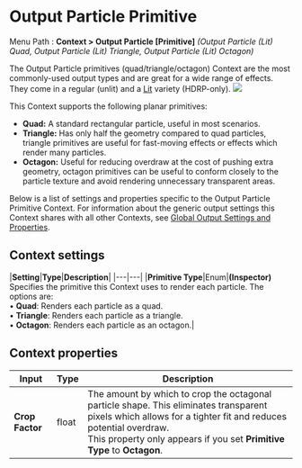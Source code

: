 # Output Particle Primitive

Menu Path : **Context > Output Particle [Primitive]**
*(Output Particle (Lit) Quad, Output Particle (Lit) Triangle, Output Particle (Lit) Octagon)*

The Output Particle primitives (quad/triangle/octagon) Context are the most commonly-used output types and are great for a wide range of effects. They come in a regular (unlit) and a [Lit](Context-OutputLitSettings.md) variety (HDRP-only).
![](Images/Context-OutputPrimitiveExamples.png)

This Context supports the following planar primitives:

* **Quad:** A standard rectangular particle, useful in most scenarios.
* **Triangle:** Has only half the geometry compared to quad particles, triangle primitives are useful for fast-moving effects or effects which render many particles.
* **Octagon:** Useful for reducing overdraw at the cost of pushing extra geometry, octagon primitives can be useful to conform closely to the particle texture and avoid rendering unnecessary transparent areas.

Below is a list of settings and properties specific to the Output Particle Primitive Context. For information about the generic output settings this Context shares with all other Contexts, see [Global Output Settings and Properties](Context-OutputSharedSettings.md).



## Context settings

|**Setting**|**Type**|**Description**|
|---|---|
|**Primitive Type**|Enum|**(Inspector)** Specifies the primitive this Context uses to render each particle. The options are:<br/>&#8226; **Quad**: Renders each particle as a quad.<br/>&#8226; **Triangle**: Renders each particle as a triangle.<br/>&#8226; **Octagon**: Renders each particle as an octagon.|
## Context properties

|**Input**|**Type**|**Description**|
|---|---|---|
|**Crop Factor**|float|The amount by which to crop the octagonal particle shape. This eliminates transparent pixels which allows for a tighter fit and reduces potential overdraw.<br/>This property only appears if you set **Primitive Type** to **Octagon**.|